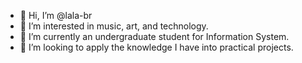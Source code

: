 - 👋 Hi, I’m @lala-br
- 👀 I’m interested in music, art, and technology.
- 🌱 I’m currently an undergraduate student for Information System.
- 💞️ I’m looking to apply the knowledge I have into practical projects.

<!---
lala-br/lala-br is a ✨ special ✨ repository because its `README.md` (this file) appears on your GitHub profile.
You can click the Preview link to take a look at your changes.
--->
